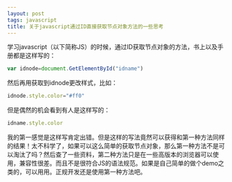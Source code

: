 ```yaml
---
layout: post
tags: javascript
title: 关于javascript通过ID直接获取节点对象方法的一些思考
---
```


学习javascript（以下简称JS）的时候，通过ID获取节点对象的方法，书上以及手册都是这样写的：
```js
var idnode=document.GetElementById("idname")
```
然后再用获取到idnode更改样式，比如：
```js
idnode.style.color="#ff0"
```
但是偶然的机会看到有人是这样写的：
```js
idname.style.color
```
我的第一感觉是这样写肯定出错。但是这样的写法竟然可以获得和第一种方法同样的结果！太不科学了，如果可以这么简单的获取节点对象，那么第一种方法不是可以淘汰了吗？然后查了一些资料，第二种方法只是在一些高版本的浏览器可以使用，兼容性很差。而且不是很符合JS的语法规范。如果是自己简单的做个demo之类的，可以用用。正规开发还是使用第一种方法吧。